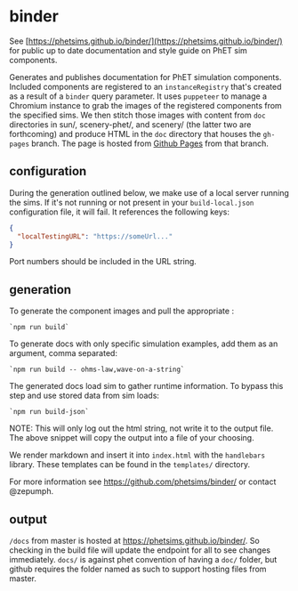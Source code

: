  # binder

See [https://phetsims.github.io/binder/](https://phetsims.github.io/binder/) for public up to date documentation and style guide on PhET sim
components.

Generates and publishes documentation for PhET simulation components. Included components are registered to an `instanceRegistry` that's created as a result of a `binder` query parameter. It uses `puppeteer` to manage a Chromium instance to grab the images of the registered components from the specified sims. We then stitch those images with content from `doc` directories in sun/, scenery-phet/, and scenery/ (the latter two are forthcoming) and produce HTML in the `doc` directory that houses the `gh-pages` branch. The page is hosted from [Github Pages](https://pages.github.com/) from that branch.

## configuration

During the generation outlined below, we make use of a local server running the sims. If it's not running or not present in your `build-local.json` configuration file, it will fail. It references the following keys:

```json
{
  "localTestingURL": "https://someUrl..."
}
```
Port numbers should be included in the URL string.

## generation
To generate the component images and pull the appropriate :

    `npm run build`

To generate docs with only specific simulation examples, add them as an argument, comma separated:

    `npm run build -- ohms-law,wave-on-a-string`

The generated docs load sim to gather runtime information. To bypass this step and use stored data from sim loads:

    `npm run build-json`

NOTE: This will only log out the html string, not write it to the output file. The above snippet will copy the output
into a file of your choosing.

We render markdown and insert it into `index.html` with the `handlebars` library. These templates can be found in the `templates/` directory.

For more information see https://github.com/phetsims/binder/ or contact @zepumph.

## output

`/docs` from master is hosted at  https://phetsims.github.io/binder/. So checking in the build file will update the 
endpoint for all to see changes immediately. `docs/` is against phet convention of having a `doc/` folder, but github 
requires the folder named as such to support hosting files from master. 